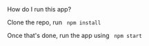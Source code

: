 <section>
How do I run this app?
<p> Clone the repo, run <code> npm install </code>
<p> Once that's done, run the app using <code> npm start </code>
</section>
